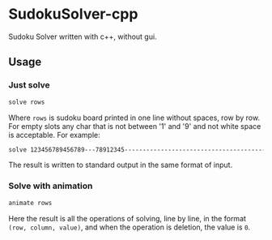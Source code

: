 # SudokuSolver-cpp
Sudoku Solver written with c++, without gui.
## Usage
### Just solve
```sh
solve rows
```
Where `rows` is sudoku board printed in one line without spaces, row by row. For empty slots any char that is not between '1' and '9' and not white space is acceptable.
For example:
```sh
solve 123456789456789---78912345-------------------------------------------------------
```
The result is written to standard output in the same format of input.
### Solve with animation
```sh
animate rows
```
Here the result is all the operations of solving, line by line, in the format `(row, column, value)`, and when the operation is deletion, the value is `0`.
